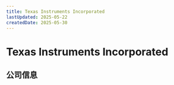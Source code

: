 ```yaml
---
title: Texas Instruments Incorporated
lastUpdated: 2025-05-22
createdDate: 2025-05-30
---
```


# Texas Instruments Incorporated

## 公司信息

<DirectHireCompanyTable state="texas" city="dallas" companyJsonFileName="texas-instruments" />
